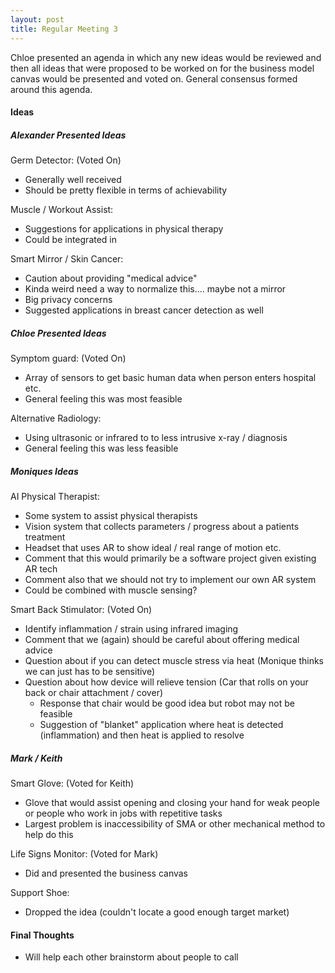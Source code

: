```yaml
---
layout: post
title: Regular Meeting 3
---
```


Chloe presented an agenda in which any new ideas would be reviewed and then all ideas that were proposed to be worked on for the business model canvas would be presented and voted on. General consensus formed around this agenda.


#### Ideas

##### Alexander Presented Ideas
Germ Detector: (Voted On)
* Generally well received
* Should be pretty flexible in terms of achievability

Muscle / Workout Assist:
* Suggestions for applications in physical therapy
* Could be integrated in

Smart Mirror / Skin Cancer:
* Caution about providing "medical advice"
* Kinda weird need a way to normalize this.... maybe not a mirror
* Big privacy concerns
* Suggested applications in breast cancer detection as well

##### Chloe Presented Ideas

Symptom guard: (Voted On)
  * Array of sensors to get basic human data when person enters hospital etc.
  * General feeling this was most feasible

Alternative Radiology:
  * Using ultrasonic or infrared to to less intrusive x-ray / diagnosis
  * General feeling this was less feasible

##### Moniques Ideas

AI Physical Therapist:
  * Some system to assist physical therapists
  * Vision system that collects parameters / progress about a patients treatment
  * Headset that uses AR to show ideal / real range of motion etc.
  * Comment that this would primarily be a software project given existing AR tech
  * Comment also that we should not try to implement our own AR system
  * Could be combined with muscle sensing?

Smart Back Stimulator: (Voted On)
  * Identify inflammation / strain using infrared imaging
  * Comment that we (again) should be careful about offering medical advice
  * Question about if you can detect muscle stress via heat (Monique thinks we can just has to be sensitive)
  * Question about how device will relieve tension (Car that rolls on your back or chair attachment / cover)
     * Response that chair would be good idea but robot may not be feasible
     * Suggestion of "blanket" application where heat is detected (inflammation) and then heat is applied to resolve

##### Mark / Keith

Smart Glove: (Voted for Keith)
  * Glove that would assist opening and closing your hand for weak people or people who work in jobs with repetitive tasks
  * Largest problem is inaccessibility of SMA or other mechanical method to help do this

Life Signs Monitor: (Voted for Mark)
  * Did and presented the business canvas

Support Shoe:
  * Dropped the idea (couldn't locate a good enough target market)

#### Final Thoughts
* Will help each other brainstorm about people to call
